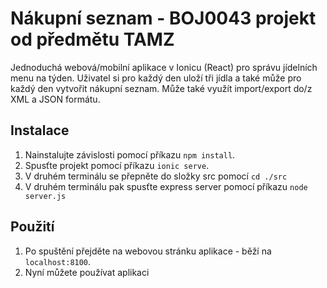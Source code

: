 # Nákupní seznam - BOJ0043 projekt od předmětu TAMZ

Jednoduchá webová/mobilní aplikace v Ionicu (React) pro správu jídelních menu na týden. Uživatel si pro každý den uloží tři jídla a také může pro každý den vytvořit nákupní seznam. Může také využít import/export do/z XML a JSON formátu.

## Instalace

1. Nainstalujte závislosti pomocí příkazu `npm install`.
2. Spusťte projekt pomocí příkazu `ionic serve`.
3. V druhém terminálu se přepněte do složky src pomocí `cd ./src`
4. V druhém terminálu pak spusťte express server pomocí příkazu `node server.js`

## Použití

1. Po spuštění přejděte na webovou stránku aplikace - běží na `localhost:8100`.
2. Nyní můžete používat aplikaci
